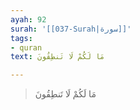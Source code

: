 ```yaml
---
ayah: 92
surah: '[[037-Surah|سورة]]'
tags:
- quran
text: مَا لَكُمْ لَا تَنطِقُونَ

---
```

> مَا لَكُمْ لَا تَنطِقُونَ
